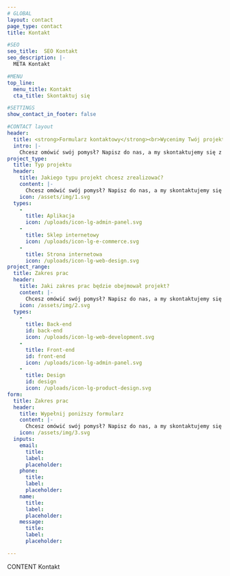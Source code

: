```yaml
---
# GLOBAL 
layout: contact
page_type: contact
title: Kontakt

#SEO
seo_title:  SEO Kontakt
seo_description: |-
  META Kontakt

#MENU 
top_line:
  menu_title: Kontakt
  cta_title: Skontaktuj się

#SETTINGS
show_contact_in_footer: false

#CONTACT layout
header:
  title: <strong>Formularz kontaktowy</strong><br>Wycenimy Twój projekt w 7 dni
  intro: |-
    Chcesz omówić swój pomysł? Napisz do nas, a my skontaktujemy się z Tobą w ciągu 24h i rozpoczniemy współpracę.
project_type:
  title: Typ projektu
  header:
    title: Jakiego typu projekt chcesz zrealizować?
    content: |-
      Chcesz omówić swój pomysł? Napisz do nas, a my skontaktujemy się z Tobą w ciągu 24h i rozpoczniemy współpracę.
    icon: /assets/img/1.svg
  types:
    -
      title: Aplikacja
      icon: /uploads/icon-lg-admin-panel.svg
    -
      title: Sklep internetowy
      icon: /uploads/icon-lg-e-commerce.svg
    -
      title: Strona internetowa
      icon: /uploads/icon-lg-web-design.svg
project_range:
  title: Zakres prac
  header:
    title: Jaki zakres prac będzie obejmował projekt?
    content: |-
      Chcesz omówić swój pomysł? Napisz do nas, a my skontaktujemy się z Tobą w ciągu 24h i rozpoczniemy współpracę.
    icon: /assets/img/2.svg
  types:
    -
      title: Back-end
      id: back-end
      icon: /uploads/icon-lg-web-development.svg
    -
      title: Front-end      
      id: front-end
      icon: /uploads/icon-lg-admin-panel.svg
    -
      title: Design
      id: design 
      icon: /uploads/icon-lg-product-design.svg
form:
  title: Zakres prac
  header:
    title: Wypełnij poniższy formularz
    content: |-
      Chcesz omówić swój pomysł? Napisz do nas, a my skontaktujemy się z Tobą w ciągu 24h i rozpoczniemy współpracę.
    icon: /assets/img/3.svg
  inputs:
    email:
      title:
      label:
      placeholder:
    phone:
      title:
      label:
      placeholder:
    name:
      title:
      label:
      placeholder:
    message:
      title:
      label:
      placeholder:

---
```

CONTENT Kontakt